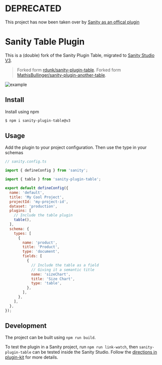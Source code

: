 # DEPRECATED

This project has now been taken over by [Sanity as an offical plugin](https://github.com/sanity-io/table)

# Sanity Table Plugin

This is a (double) fork of the Sanity Plugin Table, migrated to [Sanity Studio V3](https://beta.sanity.io/docs/platform/studio/v2-to-v3).

> Forked form [rdunk/sanity-plugin-table](https://github.com/rdunk/sanity-plugin-table).
> Forked form [MathisBullinger/sanity-plugin-another-table](https://github.com/MathisBullinger/sanity-plugin-another-table).

![example](https://user-images.githubusercontent.com/8467307/48703530-e369be00-ebeb-11e8-8299-14812461aee8.gif)

## Install

Install using npm

```bash
$ npm i sanity-plugin-table@v3
```

## Usage

Add the plugin to your project configuration. Then use the type in your schemas

```js
// sanity.config.ts

import { defineConfig } from 'sanity';

import { table } from 'sanity-plugin-table';

export default defineConfig({
  name: 'default',
  title: 'My Cool Project',
  projectId: 'my-project-id',
  dataset: 'production',
  plugins: [
    // Include the table plugin
    table(),
  ],
  schema: {
    types: [
      {
        name: 'product',
        title: 'Product',
        type: 'document',
        fields: [
          {
            // Include the table as a field
            // Giving it a semantic title
            name: 'sizeChart',
            title: 'Size Chart',
            type: 'table',
          },
        ],
      },
    ],
  },
});
```

## Development

The project can be built using `npm run build`.

To test the plugin in a Sanity project, run `npm run link-watch`, then `sanity-plugin-table` can be tested inside the Sanity Studio. Follow the [directions in plugin-kit](https://github.com/sanity-io/plugin-kit#testing-a-plugin-in-sanity-studio) for more details.
